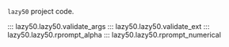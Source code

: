 `lazy50` project code.

::: lazy50.lazy50.validate_args
::: lazy50.lazy50.validate_ext
::: lazy50.lazy50.rprompt_alpha
::: lazy50.lazy50.rprompt_numerical